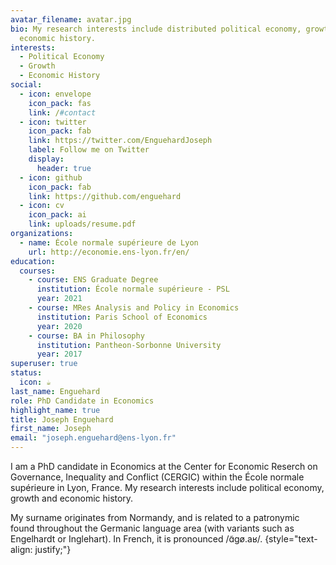 ```yaml
---
avatar_filename: avatar.jpg
bio: My research interests include distributed political economy, growth and
  economic history.
interests:
  - Political Economy
  - Growth
  - Economic History
social:
  - icon: envelope
    icon_pack: fas
    link: /#contact
  - icon: twitter
    icon_pack: fab
    link: https://twitter.com/EnguehardJoseph
    label: Follow me on Twitter
    display:
      header: true
  - icon: github
    icon_pack: fab
    link: https://github.com/enguehard
  - icon: cv
    icon_pack: ai
    link: uploads/resume.pdf
organizations:
  - name: École normale supérieure de Lyon
    url: http://economie.ens-lyon.fr/en/
education:
  courses:
    - course: ENS Graduate Degree
      institution: École normale supérieure - PSL
      year: 2021
    - course: MRes Analysis and Policy in Economics
      institution: Paris School of Economics
      year: 2020
    - course: BA in Philosophy
      institution: Pantheon-Sorbonne University
      year: 2017
superuser: true
status:
  icon: ☕️
last_name: Enguehard
role: PhD Candidate in Economics
highlight_name: true
title: Joseph Enguehard
first_name: Joseph
email: "joseph.enguehard@ens-lyon.fr"
---
```

I am a PhD candidate in Economics at the Center for Economic Reserch on Governance, Inequality and Conflict (CERGIC) within the École normale supérieure in Lyon, France. My research interests include political economy, growth and economic history.

My surname originates from Normandy, and is related to a patronymic found throughout the Germanic language area (with variants such as Engelhardt or Inglehart). In French, it is pronounced /ɑ̃gø.aʁ/.
{style="text-align: justify;"}

